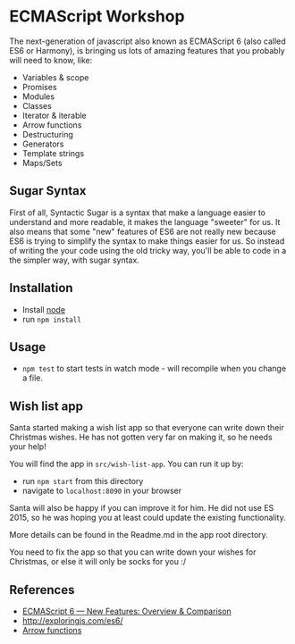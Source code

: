 # ECMAScript Workshop

The next-generation of javascript also known as ECMAScript 6 (also called ES6 or Harmony),
is bringing us lots of amazing features that you probably will need to know, like:
* Variables & scope
* Promises
* Modules
* Classes
* Iterator & iterable
* Arrow functions
* Destructuring
* Generators
* Template strings
* Maps/Sets

## Sugar Syntax

First of all, Syntactic Sugar is a syntax that make a language easier to understand and more readable, it makes the language "sweeter" for us.
It also means that some "new" features of ES6 are not really new because ES6 is trying to simplify the syntax to make things easier for us.
So instead of writing the your code using the old tricky way, you'll be able to code in a the simpler way, with sugar syntax.

## Installation

* Install  [node](https://nodejs.org)
* run `npm install`

## Usage

* `npm test` to start tests in watch mode - will recompile when you change a file.

## Wish list app
Santa started making a wish list app so that everyone can write down their Christmas wishes.
He has not gotten very far on making it, so he needs your help!

You will find the app in `src/wish-list-app`. You can run it up by:
* run `npm start` from this directory
* navigate to `localhost:8090` in your browser

Santa will also be happy if you can improve it for him.
He did not use ES 2015, so he was hoping you at least could update the existing functionality.

More details can be found in the Readme.md in the app root directory.

You need to fix the app so that you can write down your wishes for Christmas, or else it will only be socks for you :/

## References

* [ECMAScript 6 — New Features: Overview & Comparison](http://es6-features.org/)
* http://exploringjs.com/es6/
* [Arrow functions](https://developer.mozilla.org/en-US/docs/Web/JavaScript/Reference/Functions/Arrow_functions)
